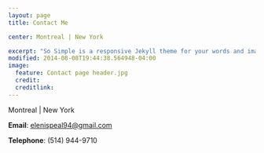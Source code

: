 ```yaml
---
layout: page
title: Contact Me

center: Montreal | New York

excerpt: "So Simple is a responsive Jekyll theme for your words and images."
modified: 2014-08-08T19:44:38.564948-04:00
image:
  feature: Contact page header.jpg
  credit: 
  creditlink: 
---
```

  Montreal | New York

   **Email**: elenispeal94@gmail.com   

   **Telephone**: (514) 944-9710  

   
   




[^1]: Example: *domain.com/category-name/post-title*